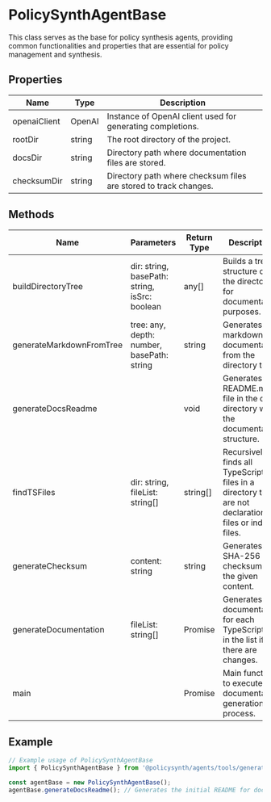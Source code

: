 # PolicySynthAgentBase

This class serves as the base for policy synthesis agents, providing common functionalities and properties that are essential for policy management and synthesis.

## Properties

| Name          | Type   | Description               |
|---------------|--------|---------------------------|
| openaiClient  | OpenAI | Instance of OpenAI client used for generating completions. |
| rootDir       | string | The root directory of the project. |
| docsDir       | string | Directory path where documentation files are stored. |
| checksumDir   | string | Directory path where checksum files are stored to track changes. |

## Methods

| Name                  | Parameters                        | Return Type | Description                 |
|-----------------------|-----------------------------------|-------------|-----------------------------|
| buildDirectoryTree    | dir: string, basePath: string, isSrc: boolean | any[]       | Builds a tree structure of the directory for documentation purposes. |
| generateMarkdownFromTree | tree: any, depth: number, basePath: string | string      | Generates markdown documentation from the directory tree. |
| generateDocsReadme    |                                   | void        | Generates a README.md file in the docs directory with the documentation structure. |
| findTSFiles           | dir: string, fileList: string[]   | string[]    | Recursively finds all TypeScript files in a directory that are not declaration files or index files. |
| generateChecksum      | content: string                   | string      | Generates a SHA-256 checksum for the given content. |
| generateDocumentation | fileList: string[]                | Promise<void> | Generates documentation for each TypeScript file in the list if there are changes. |
| main                  |                                   | Promise<void> | Main function to execute the documentation generation process. |

## Example

```typescript
// Example usage of PolicySynthAgentBase
import { PolicySynthAgentBase } from '@policysynth/agents/tools/generateDocumentation.js';

const agentBase = new PolicySynthAgentBase();
agentBase.generateDocsReadme(); // Generates the initial README for documentation
```
